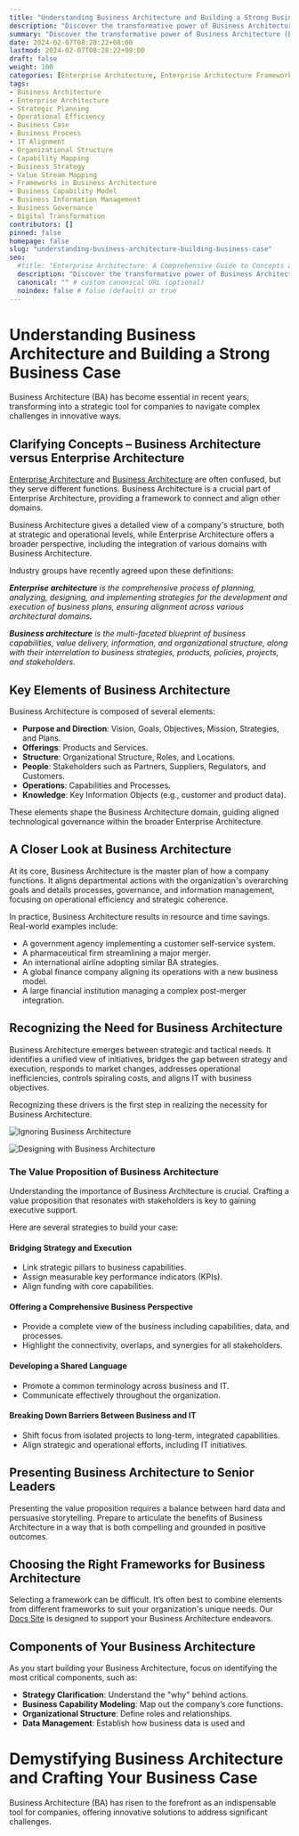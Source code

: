 ```yaml
---
title: "Understanding Business Architecture and Building a Strong Business Case"
description: "Discover the transformative power of Business Architecture (BA) for strategic planning and operational efficiency. Learn the differences between Business Architecture and Enterprise Architecture, key elements of BA, and how to present its value to stakeholders."
summary: "Discover the transformative power of Business Architecture (BA) for strategic planning and operational efficiency. Learn the differences between Business Architecture and Enterprise Architecture, key elements of BA, and how to present its value to stakeholders."
date: 2024-02-07T08:28:22+08:00
lastmod: 2024-02-07T08:28:22+08:00
draft: false
weight: 100
categories: [Enterprise Architecture, Enterprise Architecture Frameworks, Business Architecture]
tags: 
- Business Architecture
- Enterprise Architecture
- Strategic Planning
- Operational Efficiency
- Business Case
- Business Process
- IT Alignment
- Organizational Structure
- Capability Mapping
- Business Strategy
- Value Stream Mapping
- Frameworks in Business Architecture
- Business Capability Model
- Business Information Management
- Business Governance
- Digital Transformation
contributors: []
pinned: false
homepage: false
slug: "understanding-business-architecture-building-business-case"
seo:
  #title: "Enterprise Architecture: A Comprehensive Guide to Concepts and Industry Practices" # custom title (optional)
  description: "Discover the transformative power of Business Architecture (BA) for strategic planning and operational efficiency. Learn the differences between Business Architecture and Enterprise Architecture, key elements of BA, and how to present its value to stakeholders." # custom description (recommended)
  canonical: "" # custom canonical URL (optional)
  noindex: false # false (default) or true
---
```


# Understanding Business Architecture and Building a Strong Business Case

Business Architecture (BA) has become essential in recent years, transforming into a strategic tool for companies to navigate complex challenges in innovative ways.

## **Clarifying Concepts – Business Architecture versus Enterprise Architecture**

[Enterprise Architecture](/docs/ultimate-guides/chapter-1.1-introduction-of-enterprise-architecture/) and [Business Architecture](/docs/ultimate-guides/chatper-2.1-business-processes-guide/) are often confused, but they serve different functions. Business Architecture is a crucial part of Enterprise Architecture, providing a framework to connect and align other domains.

Business Architecture gives a detailed view of a company's structure, both at strategic and operational levels, while Enterprise Architecture offers a broader perspective, including the integration of various domains with Business Architecture.

Industry groups have recently agreed upon these definitions:

_**Enterprise architecture** is the comprehensive process of planning, analyzing, designing, and implementing strategies for the development and execution of business plans, ensuring alignment across various architectural domains._

_**Business architecture** is the multi-faceted blueprint of business capabilities, value delivery, information, and organizational structure, along with their interrelation to business strategies, products, policies, projects, and stakeholders._

## **Key Elements of Business Architecture**

Business Architecture is composed of several elements:

-   **Purpose and Direction**: Vision, Goals, Objectives, Mission, Strategies, and Plans.
-   **Offerings**: Products and Services.
-   **Structure**: Organizational Structure, Roles, and Locations.
-   **People**: Stakeholders such as Partners, Suppliers, Regulators, and Customers.
-   **Operations**: Capabilities and Processes.
-   **Knowledge**: Key Information Objects (e.g., customer and product data).

These elements shape the Business Architecture domain, guiding aligned technological governance within the broader Enterprise Architecture.

## **A Closer Look at Business Architecture**

At its core, Business Architecture is the master plan of how a company functions. It aligns departmental actions with the organization's overarching goals and details processes, governance, and information management, focusing on operational efficiency and strategic coherence.

In practice, Business Architecture results in resource and time savings. Real-world examples include:

-   A government agency implementing a customer self-service system.
-   A pharmaceutical firm streamlining a major merger.
-   An international airline adopting similar BA strategies.
-   A global finance company aligning its operations with a new business model.
-   A large financial institution managing a complex post-merger integration.

## **Recognizing the Need for Business Architecture**

Business Architecture emerges between strategic and tactical needs. It identifies a unified view of initiatives, bridges the gap between strategy and execution, responds to market changes, addresses operational inefficiencies, controls spiraling costs, and aligns IT with business objectives.

Recognizing these drivers is the first step in realizing the necessity for Business Architecture.

![Ignoring Business Architecture](https://cdn.sa.net/2024/02/07/ujDTPGtMsOigVxA.png)

![Designing with Business Architecture](https://cdn.sa.net/2024/02/07/NSk8lfmIK42hogy.png)

### **The Value Proposition of Business Architecture**

Understanding the importance of Business Architecture is crucial. Crafting a value proposition that resonates with stakeholders is key to gaining executive support.

Here are several strategies to build your case:

#### Bridging Strategy and Execution

-   Link strategic pillars to business capabilities.
-   Assign measurable key performance indicators (KPIs).
-   Align funding with core capabilities.

#### Offering a Comprehensive Business Perspective

-   Provide a complete view of the business including capabilities, data, and processes.
-   Highlight the connectivity, overlaps, and synergies for all stakeholders.

#### Developing a Shared Language

-   Promote a common terminology across business and IT.
-   Communicate effectively throughout the organization.

#### Breaking Down Barriers Between Business and IT

-   Shift focus from isolated projects to long-term, integrated capabilities.
-   Align strategic and operational efforts, including IT initiatives.

## **Presenting Business Architecture to Senior Leaders**

Presenting the value proposition requires a balance between hard data and persuasive storytelling. Prepare to articulate the benefits of Business Architecture in a way that is both compelling and grounded in positive outcomes.

## **Choosing the Right Frameworks for Business Architecture**

Selecting a framework can be difficult. It’s often best to combine elements from different frameworks to suit your organization's unique needs. Our [Docs Site](/docs/quick-started/about-this-site/) is designed to support your Business Architecture endeavors.

## **Components of Your Business Architecture**

As you start building your Business Architecture, focus on identifying the most critical components, such as:

-   **Strategy Clarification**: Understand the "why" behind actions.
-   **Business Capability Modeling**: Map out the company’s core functions.
-   **Organizational Structure**: Define roles and relationships.
-   **Data Management**: Establish how business data is used and


# Demystifying Business Architecture and Crafting Your Business Case

Business Architecture (BA) has risen to the forefront as an indispensable tool for companies, offering innovative solutions to address significant challenges.
